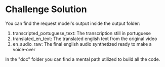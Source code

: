 <h1>Challenge Solution </h1>

<p>
    You can find the request model's output inside the output folder:
    <ol>
        <li> transcripted_portuguese_text: The transcription still in portuguese</li>
        <li> translated_en_text: The translated english text from the original video</li>
        <li> en_audio_raw: The final english audio synthetized ready to make a voice-over</li>
    </ol>
</p>

<p>
    In the "doc" folder you can find a mental path utilized to build all the code.
</p>